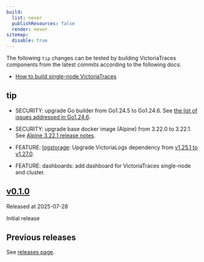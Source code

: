 ```yaml
---
build:
  list: never
  publishResources: false
  render: never
sitemap:
  disable: true
---
```

The following `tip` changes can be tested by building VictoriaTraces components from the latest commits according to the following docs:

* [How to build single-node VictoriaTraces](https://docs.victoriametrics.com/victoriatraces/#how-to-build-from-sources)

## tip

* SECURITY: upgrade Go builder from Go1.24.5 to Go1.24.6. See [the list of issues addressed in Go1.24.6](https://github.com/golang/go/issues?q=milestone%3AGo1.24.6+label%3ACherryPickApproved).
* SECURITY: upgrade base docker image (Alpine) from 3.22.0 to 3.22.1. See [Alpine 3.22.1 release notes](https://www.alpinelinux.org/posts/Alpine-3.19.8-3.20.7-3.21.4-3.22.1-released.html).

* FEATURE: [logstorage](https://docs.victoriametrics.com/victorialogs/): Upgrade VictoriaLogs dependency from [v1.25.1 to v1.27.0](https://github.com/VictoriaMetrics/VictoriaLogs/compare/v1.25.1...v1.27.0).
* FEATURE: dashboards: add dashboard for VictoriaTraces single-node and cluster. 

## [v0.1.0](https://github.com/VictoriaMetrics/VictoriaTraces/releases/tag/v0.1.0)

Released at 2025-07-28

Initial release

## Previous releases

See [releases page](https://github.com/VictoriaMetrics/VictoriaMetrics/releases).
